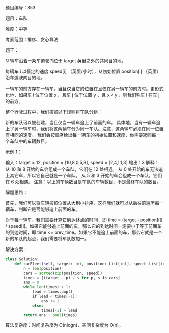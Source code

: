 题目编号：853

题目：车队

难度：中等

考察范围：排序、贪心算法

题干：

N  辆车沿着一条车道驶向位于 target 英里之外的共同目的地。

每辆车 i 以恒定的速度 speed[i] （英里/小时），从初始位置 position[i] （英里） 沿车道驶向目的地。

一辆车的前方存在一辆车，当且仅当它的位置在且仅在另一辆车的前方时。更形式化地，如果车 i 位于位置 x ，且车 j 位于位置 y ，且 x < y ，则我们称车 i 在车 j 的前方。

整个行驶过程中，我们按照以下规则将车队分组：

新的车队可以被创建，当且仅当一辆车追上了前面的车。
具体地，当有一辆车追上了另一辆车时，我们将这两辆车分为同一车队。注意，这两辆车必须在同一位置有相同的速度。
我们会按顺序给出每一辆车的初始位置和速度，你需要返回每一个车队中的车辆数目。

示例 1：

输入：target = 12, position = [10,8,0,5,3], speed = [2,4,1,1,3]
输出：3
解释：
从 10 和 8 开始的车会组成一个车队，它们在 12 处相遇。
从 0 处开始的车无法追上其它车，所以它自己就是一个车队。
从 5 和 3 开始的车会组成一个车队，它们在 6 处相遇。
注意：以上的车辆数目是车队的车辆数目，不是最终车队的数目。

解题思路：

首先，我们可以将车辆按照位置从大到小排序，这样我们就可以从后往前遍历每一辆车，判断它是否能够追上前面的车。

对于每一辆车，我们需要计算它到达终点的时间，即 time = (target - position[i]) / speed[i]。如果它能够追上前面的车，那么它的到达时间一定要小于等于前面车的到达时间，即 time <= prev_time。如果它不能追上前面的车，那么它就是一个新的车队的起点，我们需要将车队数加一。

解决方案：

```python
class Solution:
    def carFleet(self, target: int, position: List[int], speed: List[int]) -> int:
        n = len(position)
        cars = sorted(zip(position, speed))
        times = [(target - p) / s for p, s in cars]
        ans = 0
        while len(times) > 1:
            lead = times.pop()
            if lead < times[-1]:
                ans += 1
            else:
                times[-1] = lead
        return ans + bool(times)
```

算法复杂度：时间复杂度为 O(nlogn)，空间复杂度为 O(n)。